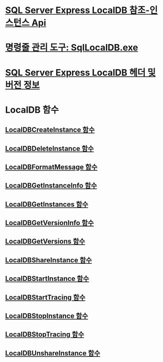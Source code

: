 # [SQL Server Express LocalDB 참조-인스턴스 Api](sql-server-express-localdb-reference-instance-apis.md)
# [명령줄 관리 도구: SqlLocalDB.exe](command-line-management-tool-sqllocaldb-exe.md)
# [SQL Server Express LocalDB 헤더 및 버전 정보](sql-server-express-localdb-header-and-version-information.md)

# LocalDB 함수
## [LocalDBCreateInstance 함수](localdbcreateinstance-function.md)
## [LocalDBDeleteInstance 함수](localdbdeleteinstance-function.md)
## [LocalDBFormatMessage 함수](localdbformatmessage-function.md)
## [LocalDBGetInstanceInfo 함수](localdbgetinstanceinfo-function.md)
## [LocalDBGetInstances 함수](localdbgetinstances-function.md)
## [LocalDBGetVersionInfo 함수](localdbgetversioninfo-function.md)
## [LocalDBGetVersions 함수](localdbgetversions-function.md)
## [LocalDBShareInstance 함수](localdbshareinstance-function.md)
## [LocalDBStartInstance 함수](localdbstartinstance-function.md)
## [LocalDBStartTracing 함수](localdbstarttracing-function.md)
## [LocalDBStopInstance 함수](localdbstopinstance-function.md)
## [LocalDBStopTracing 함수](localdbstoptracing-function.md)
## [LocalDBUnshareInstance 함수](localdbunshareinstance-function.md)
